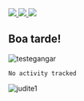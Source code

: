 

  <a target='_blank' href="https://cactus-sneezeweed-208.notion.site/Normaliza-o-de-Dados-5d6cd99ccc164dda8dbbd4213518b2b4">
   <img src="https://img.shields.io/badge/Notion-000000?style=for-the-badge&logo=notion&logoColor=white">
  </a>

  <a target='_blank' href="https://www.linkedin.com/in/rafaelfelipemartins/">
   <img src="https://img.shields.io/badge/LinkedIn-0077B5?style=for-the-badge&logo=linkedin&logoColor=white">
   </a>
   
   <a target='_blank' href="https://discord.gg/PUQmFUZ582">
   <img src="https://img.shields.io/badge/Discord-7289DA?style=for-the-badge&logo=discord&logoColor=white">
   </a>
  
<!--<code><img height="20" src="https://raw.githubusercontent.com/github/explore/80688e429a7d4ef2fca1e82350fe8e3517d3494d/topics/php/php.png"></code>-!>
 
<!--<p align="left"> <img src="https://komarev.com/ghpvc/?username=Miopiaa&label=Profile%20views&color=0e75b6&style=flat" alt="Miopiaa" /> </p>-->   

## Boa tarde!

![testegangar](https://user-images.githubusercontent.com/57761831/145878829-6516efec-2c64-4472-912c-6757e46bb1bf.gif)

<!--START_SECTION:waka-->

```text
No activity tracked
```

<!--END_SECTION:waka-->

<!--
## Informação 

<ul>
  <li> Nome: Rafael Felipe Martins
  <li> Idade: 21
  <li> Stack: Não definido 
  <li> Faculdade: Nope  
</ul>
-->


![judite1](https://user-images.githubusercontent.com/57761831/144719189-7d7e11bd-8eb3-4dd3-94f3-23ef3fd6eab8.jpg)
